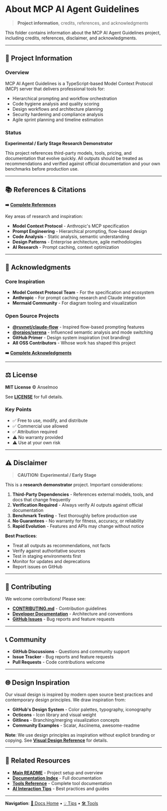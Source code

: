 # About MCP AI Agent Guidelines

> **Project information**, credits, references, and acknowledgments

This folder contains information about the MCP AI Agent Guidelines project, including credits, references, disclaimer, and acknowledgments.

---

## 📄 Project Information

### Overview
MCP AI Agent Guidelines is a TypeScript-based Model Context Protocol (MCP) server that delivers professional tools for:
- Hierarchical prompting and workflow orchestration
- Code hygiene analysis and quality scoring
- Design workflows and architecture planning
- Security hardening and compliance analysis
- Agile sprint planning and timeline estimation

### Status
**Experimental / Early Stage Research Demonstrator**

This project references third-party models, tools, pricing, and documentation that evolve quickly. All outputs should be treated as recommendations and verified against official documentation and your own benchmarks before production use.

---

## 📚 References & Citations

**➡️ [Complete References](../REFERENCES.md)**

Key areas of research and inspiration:
- **Model Context Protocol** - Anthropic's MCP specification
- **Prompt Engineering** - Hierarchical prompting, flow-based design
- **Code Analysis** - Static analysis, semantic understanding
- **Design Patterns** - Enterprise architecture, agile methodologies
- **AI Research** - Prompt caching, context optimization

---

## 🙏 Acknowledgments

### Core Inspiration

- **Model Context Protocol Team** - For the specification and ecosystem
- **Anthropic** - For prompt caching research and Claude integration
- **Mermaid Community** - For diagram tooling and visualization

### Open Source Projects

- **[@ruvnet/claude-flow](https://github.com/ruvnet/claude-flow)** - Inspired flow-based prompting features
- **[@oraios/serena](https://github.com/oraios/serena)** - Influenced semantic analysis and mode switching
- **GitHub Primer** - Design system inspiration (not branding)
- **All OSS Contributors** - Whose work has shaped this project

**➡️ [Complete Acknowledgments](../REFERENCES.md#acknowledgments)**

---

## ⚖️ License

**MIT License** © Anselmoo

See **[LICENSE](../../LICENSE)** for full details.

### Key Points
- ✅ Free to use, modify, and distribute
- ✅ Commercial use allowed
- ✅ Attribution required
- ⚠️ No warranty provided
- ⚠️ Use at your own risk

---

## ⚠️ Disclaimer

> **CAUTION: Experimental / Early Stage**

This is a **research demonstrator** project. Important considerations:

1. **Third-Party Dependencies** - References external models, tools, and docs that change frequently
2. **Verification Required** - Always verify AI outputs against official documentation
3. **Benchmark Testing** - Test thoroughly before production use
4. **No Guarantees** - No warranty for fitness, accuracy, or reliability
5. **Rapid Evolution** - Features and APIs may change without notice

**Best Practices**:
- Treat all outputs as recommendations, not facts
- Verify against authoritative sources
- Test in staging environments first
- Monitor for updates and deprecations
- Report issues on GitHub

---

## 🤝 Contributing

We welcome contributions! Please see:

- **[CONTRIBUTING.md](../../CONTRIBUTING.md)** - Contribution guidelines
- **[Developer Documentation](../README.md#developer-documentation)** - Architecture and conventions
- **[GitHub Issues](https://github.com/Anselmoo/mcp-ai-agent-guidelines/issues)** - Bug reports and feature requests

---

## 📞 Community

- **GitHub Discussions** - Questions and community support
- **Issue Tracker** - Bug reports and feature requests
- **Pull Requests** - Code contributions welcome

---

## 🌐 Design Inspiration

Our visual design is inspired by modern open source best practices and contemporary design principles. We draw inspiration from:

- **GitHub's Design System** - Color palettes, typography, iconography
- **Octicons** - Icon library and visual weight
- **Gitlines** - Branching/merging visualization concepts
- **Community Examples** - Scalar, Asciinema, awesome-readme

**Note**: We use design principles as inspiration without explicit branding or copying. See **[Visual Design Reference](./internal/VISUAL_DESIGN_REFERENCE.md)** for details.

---

## 🔗 Related Resources

- **[Main README](../../README.md)** - Project setup and overview
- **[Documentation Index](../README.md)** - Full documentation
- **[Tools Reference](../TOOLS_REFERENCE.md)** - Complete tool documentation
- **[AI Interaction Tips](../tips/)** - Best practices and guides

---

**Navigation**: [📁 Docs Home](../README.md) • [💡 Tips](../tips/) • [🛠️ Tools](../tools/)
